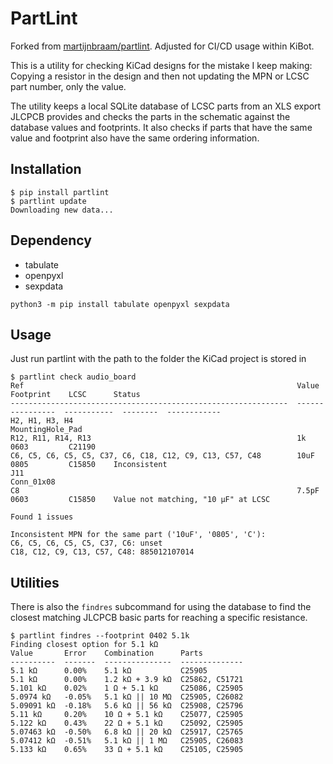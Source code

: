 # PartLint

Forked from [martijnbraam/partlint](https://git.sr.ht/~martijnbraam/partlint). Adjusted for CI/CD usage within KiBot.

This is a utility for checking KiCad designs for the mistake I keep making: Copying a resistor in the design
and then not updating the MPN or LCSC part number, only the value.

The utility keeps a local SQLite database of LCSC parts from an XLS export JLCPCB provides and checks the
parts in the schematic against the database values and footprints. It also checks if parts that have the
same value and footprint also have the same ordering information.

## Installation

```shell-session
$ pip install partlint
$ partlint update
Downloading new data...
```

## Dependency
- tabulate
- openpyxl
- sexpdata
```
python3 -m pip install tabulate openpyxl sexpdata
```

## Usage

Just run partlint with the path to the folder the KiCad project is stored in

```shell-session
$ partlint check audio_board
Ref                                                             Value             Footprint    LCSC      Status
--------------------------------------------------------------  ----------------  -----------  --------  ------------
H2, H1, H3, H4                                                  MountingHole_Pad
R12, R11, R14, R13                                              1k                0603         C21190
C6, C5, C6, C5, C5, C37, C6, C18, C12, C9, C13, C57, C48        10uF              0805         C15850    Inconsistent
J11                                                             Conn_01x08
C8                                                              7.5pF             0603         C15850    Value not matching, "10 µF" at LCSC

Found 1 issues

Inconsistent MPN for the same part ('10uF', '0805', 'C'): 
C6, C5, C6, C5, C5, C37, C6: unset
C18, C12, C9, C13, C57, C48: 885012107014
```

## Utilities

There is also the `findres` subcommand for using the database to find the closest matching JLCPCB basic parts for
reaching a specific resistance.

```shell-session
$ partlint findres --footprint 0402 5.1k
Finding closest option for 5.1 kΩ
Value       Error    Combination      Parts
----------  -------  ---------------  --------------
5.1 kΩ      0.00%    5.1 kΩ           C25905
5.1 kΩ      0.00%    1.2 kΩ + 3.9 kΩ  C25862, C51721
5.101 kΩ    0.02%    1 Ω + 5.1 kΩ     C25086, C25905
5.0974 kΩ   -0.05%   5.1 kΩ || 10 MΩ  C25905, C26082
5.09091 kΩ  -0.18%   5.6 kΩ || 56 kΩ  C25908, C25796
5.11 kΩ     0.20%    10 Ω + 5.1 kΩ    C25077, C25905
5.122 kΩ    0.43%    22 Ω + 5.1 kΩ    C25092, C25905
5.07463 kΩ  -0.50%   6.8 kΩ || 20 kΩ  C25917, C25765
5.07412 kΩ  -0.51%   5.1 kΩ || 1 MΩ   C25905, C26083
5.133 kΩ    0.65%    33 Ω + 5.1 kΩ    C25105, C25905
```
